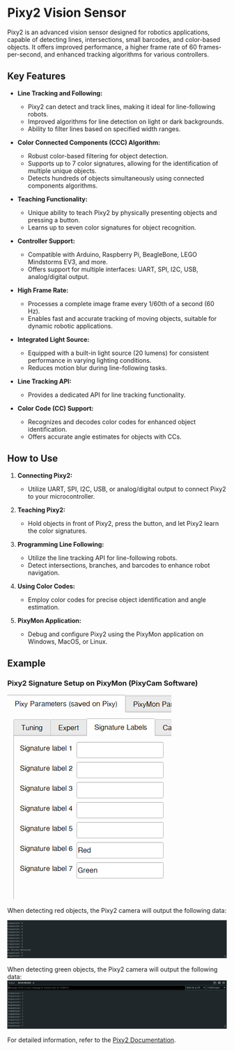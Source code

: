 # Pixy2 Vision Sensor

Pixy2 is an advanced vision sensor designed for robotics applications, capable of detecting lines, intersections, small barcodes, and color-based objects. It offers improved performance, a higher frame rate of 60 frames-per-second, and enhanced tracking algorithms for various controllers. 

## Key Features

- **Line Tracking and Following:**
  - Pixy2 can detect and track lines, making it ideal for line-following robots.
  - Improved algorithms for line detection on light or dark backgrounds.
  - Ability to filter lines based on specified width ranges.

- **Color Connected Components (CCC) Algorithm:**
  - Robust color-based filtering for object detection.
  - Supports up to 7 color signatures, allowing for the identification of multiple unique objects.
  - Detects hundreds of objects simultaneously using connected components algorithms.

- **Teaching Functionality:**
  - Unique ability to teach Pixy2 by physically presenting objects and pressing a button.
  - Learns up to seven color signatures for object recognition.

- **Controller Support:**
  - Compatible with Arduino, Raspberry Pi, BeagleBone, LEGO Mindstorms EV3, and more.
  - Offers support for multiple interfaces: UART, SPI, I2C, USB, analog/digital output.

- **High Frame Rate:**
  - Processes a complete image frame every 1/60th of a second (60 Hz).
  - Enables fast and accurate tracking of moving objects, suitable for dynamic robotic applications.

- **Integrated Light Source:**
  - Equipped with a built-in light source (20 lumens) for consistent performance in varying lighting conditions.
  - Reduces motion blur during line-following tasks.

- **Line Tracking API:**
  - Provides a dedicated API for line tracking functionality.

- **Color Code (CC) Support:**
  - Recognizes and decodes color codes for enhanced object identification.
  - Offers accurate angle estimates for objects with CCs.

## How to Use

1. **Connecting Pixy2:**
   - Utilize UART, SPI, I2C, USB, or analog/digital output to connect Pixy2 to your microcontroller.

2. **Teaching Pixy2:**
   - Hold objects in front of Pixy2, press the button, and let Pixy2 learn the color signatures.

3. **Programming Line Following:**
   - Utilize the line tracking API for line-following robots.
   - Detect intersections, branches, and barcodes to enhance robot navigation.

4. **Using Color Codes:**
   - Employ color codes for precise object identification and angle estimation.

5. **PixyMon Application:**
   - Debug and configure Pixy2 using the PixyMon application on Windows, MacOS, or Linux.


## Example

### Pixy2 Signature Setup on PixyMon (PixyCam Software)

![PixtMon Example](/Image/Pixy_Mon.png)

When detecting red objects, the Pixy2 camera will output the following data:

![Pixy2 Example](/Image/Signature_6.png)

When detecting green objects, the Pixy2 camera will output the following data:
![Pixy2 Example](/Image/Signature_7.png)


For detailed information, refer to the [Pixy2 Documentation](https://docs.pixycam.com/wiki/doku.php?id=wiki:v2:start).
